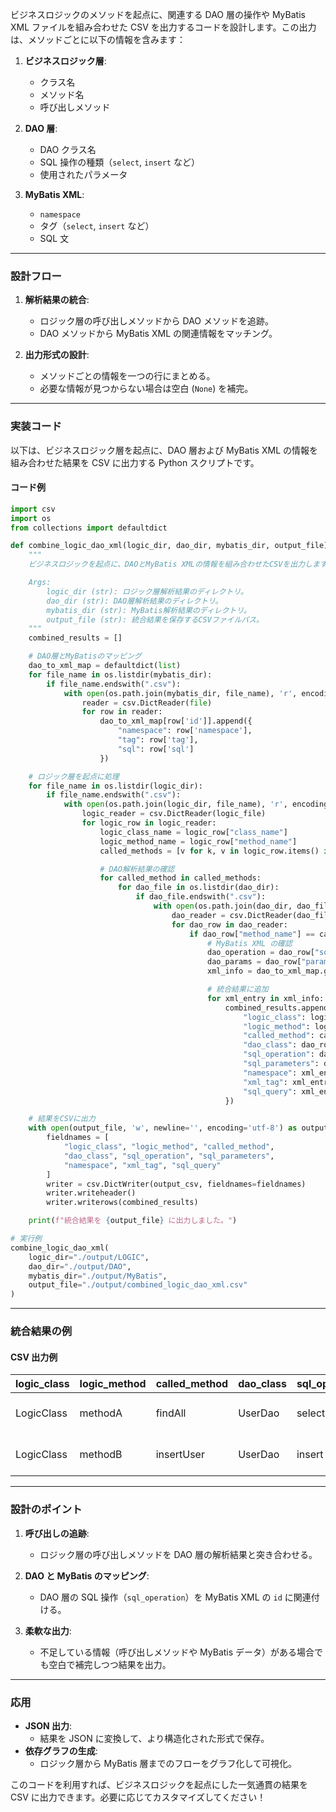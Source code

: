 ビジネスロジックのメソッドを起点に、関連する DAO 層の操作や MyBatis XML ファイルを組み合わせた CSV を出力するコードを設計します。この出力は、メソッドごとに以下の情報を含みます：

1. **ビジネスロジック層**:

   - クラス名
   - メソッド名
   - 呼び出しメソッド

2. **DAO 層**:

   - DAO クラス名
   - SQL 操作の種類（`select`, `insert` など）
   - 使用されたパラメータ

3. **MyBatis XML**:
   - `namespace`
   - タグ（`select`, `insert` など）
   - SQL 文

---

### **設計フロー**

1. **解析結果の統合**:

   - ロジック層の呼び出しメソッドから DAO メソッドを追跡。
   - DAO メソッドから MyBatis XML の関連情報をマッチング。

2. **出力形式の設計**:
   - メソッドごとの情報を一つの行にまとめる。
   - 必要な情報が見つからない場合は空白 (`None`) を補完。

---

### **実装コード**

以下は、ビジネスロジック層を起点に、DAO 層および MyBatis XML の情報を組み合わせた結果を CSV に出力する Python スクリプトです。

#### **コード例**

```python
import csv
import os
from collections import defaultdict

def combine_logic_dao_xml(logic_dir, dao_dir, mybatis_dir, output_file):
    """
    ビジネスロジックを起点に、DAOとMyBatis XMLの情報を組み合わせたCSVを出力します。

    Args:
        logic_dir (str): ロジック層解析結果のディレクトリ。
        dao_dir (str): DAO層解析結果のディレクトリ。
        mybatis_dir (str): MyBatis解析結果のディレクトリ。
        output_file (str): 統合結果を保存するCSVファイルパス。
    """
    combined_results = []

    # DAO層とMyBatisのマッピング
    dao_to_xml_map = defaultdict(list)
    for file_name in os.listdir(mybatis_dir):
        if file_name.endswith(".csv"):
            with open(os.path.join(mybatis_dir, file_name), 'r', encoding='utf-8') as file:
                reader = csv.DictReader(file)
                for row in reader:
                    dao_to_xml_map[row['id']].append({
                        "namespace": row['namespace'],
                        "tag": row['tag'],
                        "sql": row['sql']
                    })

    # ロジック層を起点に処理
    for file_name in os.listdir(logic_dir):
        if file_name.endswith(".csv"):
            with open(os.path.join(logic_dir, file_name), 'r', encoding='utf-8') as logic_file:
                logic_reader = csv.DictReader(logic_file)
                for logic_row in logic_reader:
                    logic_class_name = logic_row["class_name"]
                    logic_method_name = logic_row["method_name"]
                    called_methods = [v for k, v in logic_row.items() if k.startswith("called_method_") and v]

                    # DAO解析結果の確認
                    for called_method in called_methods:
                        for dao_file in os.listdir(dao_dir):
                            if dao_file.endswith(".csv"):
                                with open(os.path.join(dao_dir, dao_file), 'r', encoding='utf-8') as dao_file:
                                    dao_reader = csv.DictReader(dao_file)
                                    for dao_row in dao_reader:
                                        if dao_row["method_name"] == called_method:
                                            # MyBatis XML の確認
                                            dao_operation = dao_row["sql_operation"]
                                            dao_params = dao_row["parameters"]
                                            xml_info = dao_to_xml_map.get(dao_row["sql_operation"], [])

                                            # 統合結果に追加
                                            for xml_entry in xml_info:
                                                combined_results.append({
                                                    "logic_class": logic_class_name,
                                                    "logic_method": logic_method_name,
                                                    "called_method": called_method,
                                                    "dao_class": dao_row["class_name"],
                                                    "sql_operation": dao_operation,
                                                    "sql_parameters": dao_params,
                                                    "namespace": xml_entry["namespace"],
                                                    "xml_tag": xml_entry["tag"],
                                                    "sql_query": xml_entry["sql"]
                                                })

    # 結果をCSVに出力
    with open(output_file, 'w', newline='', encoding='utf-8') as output_csv:
        fieldnames = [
            "logic_class", "logic_method", "called_method",
            "dao_class", "sql_operation", "sql_parameters",
            "namespace", "xml_tag", "sql_query"
        ]
        writer = csv.DictWriter(output_csv, fieldnames=fieldnames)
        writer.writeheader()
        writer.writerows(combined_results)

    print(f"統合結果を {output_file} に出力しました。")

# 実行例
combine_logic_dao_xml(
    logic_dir="./output/LOGIC",
    dao_dir="./output/DAO",
    mybatis_dir="./output/MyBatis",
    output_file="./output/combined_logic_dao_xml.csv"
)
```

---

### **統合結果の例**

#### **CSV 出力例**

| logic_class | logic_method | called_method | dao_class | sql_operation | sql_parameters      | namespace              | xml_tag | sql_query               |
| ----------- | ------------ | ------------- | --------- | ------------- | ------------------- | ---------------------- | ------- | ----------------------- |
| LogicClass  | methodA      | findAll       | UserDao   | select        | findAll             | com.example.UserMapper | select  | SELECT \* FROM users    |
| LogicClass  | methodB      | insertUser    | UserDao   | insert        | insertUser, #{user} | com.example.UserMapper | insert  | INSERT INTO users (...) |

---

### **設計のポイント**

1. **呼び出しの追跡**:

   - ロジック層の呼び出しメソッドを DAO 層の解析結果と突き合わせる。

2. **DAO と MyBatis のマッピング**:

   - DAO 層の SQL 操作（`sql_operation`）を MyBatis XML の `id` に関連付ける。

3. **柔軟な出力**:
   - 不足している情報（呼び出しメソッドや MyBatis データ）がある場合でも空白で補完しつつ結果を出力。

---

### 応用

- **JSON 出力**:
  - 結果を JSON に変換して、より構造化された形式で保存。
- **依存グラフの生成**:
  - ロジック層から MyBatis 層までのフローをグラフ化して可視化。

このコードを利用すれば、ビジネスロジックを起点にした一気通貫の結果を CSV に出力できます。必要に応じてカスタマイズしてください！
